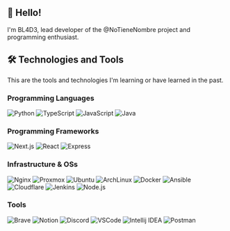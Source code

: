 ## 👋 Hello!

I'm BL4D3, lead developer of the @NoTieneNombre project and programming enthusiast.

## 🛠️ Technologies and Tools

This are the tools and technologies I'm learning or have learned in the past.

### Programming Languages

<p>
  <img alt="Python" src="https://img.shields.io/badge/-Python-3776AB?style=flat&logo=python&logoColor=white" /> 
  <img alt="TypeScript" src="https://img.shields.io/badge/-TypeScript-3178C6?style=flat&logo=typescript&logoColor=white" /> 
  <img alt="JavaScript" src="https://img.shields.io/badge/-JavaScript-F7DF1E?style=flat&logo=javascript&logoColor=black" /> 
  <img alt="Java" src="https://img.shields.io/badge/-Java-007396?style=flat&logo=java&logoColor=white" /> 
</p>

### Programming Frameworks

<p>
  <img alt="Next.js" src="https://img.shields.io/badge/-Next.js-000000?style=flat&logo=next.js&logoColor=white" /> 
  <img alt="React" src="https://img.shields.io/badge/-React-61DAFB?style=flat&logo=react&logoColor=black" /> 
  <img alt="Express" src="https://img.shields.io/badge/-Express-000000?style=flat&logo=express&logoColor=white" /> 
</p>

### Infrastructure & OSs

<p>
  <img alt="Nginx" src="https://img.shields.io/badge/-Nginx-009639?style=flat&logo=nginx&logoColor=white" />
  <img alt="Proxmox" src="https://img.shields.io/badge/-Proxmox-E57000?style=flat&logo=proxmox&logoColor=white" /> 
  <img alt="Ubuntu" src="https://img.shields.io/badge/-Ubuntu-E95420?style=flat&logo=ubuntu&logoColor=white" /> 
  <img alt="ArchLinux" src="https://img.shields.io/badge/-ArchLinux-1793D1?style=flat&logo=arch-linux&logoColor=white" />
  <img alt="Docker" src="https://img.shields.io/badge/-Docker-2496ED?style=flat&logo=docker&logoColor=white" />
  <img alt="Ansible" src="https://img.shields.io/badge/-Ansible-EE0000?style=flat&logo=ansible&logoColor=white" />
  <img alt="Cloudflare" src="https://img.shields.io/badge/-Cloudflare-F38020?style=flat&logo=cloudflare&logoColor=white" /> 
  <img alt="Jenkins" src="https://img.shields.io/badge/-Jenkins-D24939?style=flat&logo=jenkins&logoColor=white" />
  <img alt="Node.js" src="https://img.shields.io/badge/-Node.js-339933?style=flat&logo=node.js&logoColor=white" />
</p>

### Tools

<p>
  <img alt="Brave" src="https://img.shields.io/badge/-Brave-FB542B?style=flat&logo=brave&logoColor=white" /> 
  <img alt="Notion" src="https://img.shields.io/badge/-Notion-000?style=flat&logo=notion&logoColor=white" />
  <img alt="Discord" src="https://img.shields.io/badge/-Discord-5865F2?style=flat&logo=discord&logoColor=white" />
  <img alt="VSCode" src="https://img.shields.io/badge/-VSCode-007ACC?style=flat&logo=visual-studio-code&logoColor=white" />
  <img alt="Intellij IDEA" src="https://img.shields.io/badge/-IntellijIDEA-000000?style=flat&logo=intellijidea&logoColor=white" />
  <img alt="Postman" src="https://img.shields.io/badge/-Postman-FF6C37?style=flat&logo=postman&logoColor=white" />
</p>
